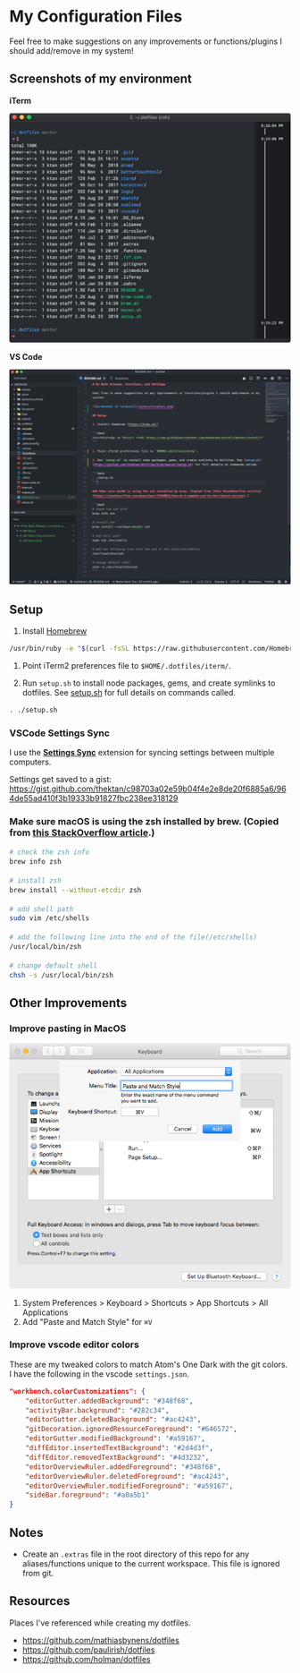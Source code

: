 # My Configuration Files

Feel free to make suggestions on any improvements or functions/plugins I should add/remove in my system!

## Screenshots of my environment

**iTerm**

![Screenshot of terminal](/assets/terminal.png)

**VS Code**

![Screenshot of terminal](/assets/vscode.png)

## Setup

1. Install [Homebrew](https://brew.sh/)

```bash
/usr/bin/ruby -e "$(curl -fsSL https://raw.githubusercontent.com/Homebrew/install/master/install)"
```

1. Point iTerm2 preferences file to `$HOME/.dotfiles/iterm/`.

1. Run `setup.sh` to install node packages, gems, and create symlinks to dotfiles. See [setup.sh](https://github.com/thektan/dotfiles/blob/master/setup.sh) for full details on commands called.

```bash
. ./setup.sh
```

### VSCode Settings Sync

I use the **[Settings Sync](https://marketplace.visualstudio.com/items?itemName=Shan.code-settings-sync)** extension for syncing settings between multiple computers.

Settings get saved to a gist: https://gist.github.com/thektan/c98703a02e59b04f4e2e8de20f6885a6/964de55ad410f3b19333b91827fbc238ee318129

### Make sure macOS is using the zsh installed by brew. (Copied from [this StackOverflow article](https://stackoverflow.com/questions/17648621/how-do-i-update-zsh-to-the-latest-version).)

```bash
# check the zsh info
brew info zsh

# install zsh
brew install --without-etcdir zsh

# add shell path
sudo vim /etc/shells

# add the following line into the end of the file(/etc/shells)
/usr/local/bin/zsh

# change default shell
chsh -s /usr/local/bin/zsh
```

## Other Improvements

### Improve pasting in MacOS

![Paste and Match Style](/assets/paste-screenshot.png)

1. System Preferences > Keyboard > Shortcuts > App Shortcuts > All Applications
2. Add "Paste and Match Style" for `⌘V`

### Improve vscode editor colors

These are my tweaked colors to match Atom's One Dark with the git colors. I have the following in the vscode `settings.json`.

```json
"workbench.colorCustomizations": {
    "editorGutter.addedBackground": "#348f68",
    "activityBar.background": "#282c34",
    "editorGutter.deletedBackground": "#ac4243",
    "gitDecoration.ignoredResourceForeground": "#646572",
    "editorGutter.modifiedBackground": "#a59167",
    "diffEditor.insertedTextBackground": "#2d4d3f",
    "diffEditor.removedTextBackground": "#4d3232",
    "editorOverviewRuler.addedForeground": "#348f68",
    "editorOverviewRuler.deletedForeground": "#ac4243",
    "editorOverviewRuler.modifiedForeground": "#a59167",
    "sideBar.foreground": "#a0a5b1"
}
```

## Notes

- Create an `.extras` file in the root directory of this repo for any aliases/functions unique to the current workspace. This file is ignored from git.

## Resources

Places I've referenced while creating my dotfiles.

- https://github.com/mathiasbynens/dotfiles
- https://github.com/paulirish/dotfiles
- https://github.com/holman/dotfiles
